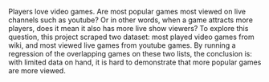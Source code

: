 Players love video games.
Are most popular games most viewed on live channels such as youtube? Or in other words, when a game attracts more players, does it mean it also has more live show viewers?
To explore this question, this project scraped two dataset: most played video games from wiki, and most viewed live games from youtube games. By running a regression of the overlapping games on these two lists, the conclusion is: with limited data on hand, it is hard to demonstrate that more popular games are more viewed. 
